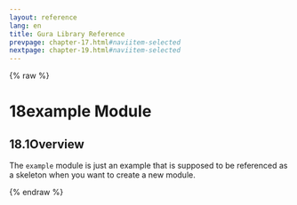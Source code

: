 ```yaml
---
layout: reference
lang: en
title: Gura Library Reference
prevpage: chapter-17.html#naviitem-selected
nextpage: chapter-19.html#naviitem-selected
---
```

{% raw %}
<h1><span class="caption-index-1">18</span>example Module</h1>
<h2><span class="caption-index-2">18.1</span><a name="anchor-18-1"></a>Overview</h2>
<p>
The <code class="highlighter-rouge">example</code> module is just an example that is supposed to be referenced as a skeleton when you want to create a new module.
</p>
{% endraw %}

